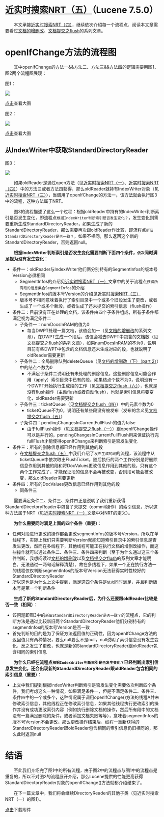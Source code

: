 # [近实时搜索NRT（五）](https://www.amazingkoala.com.cn/Lucene/Index/)（Lucene 7.5.0）

&emsp;&emsp;本文承接[近实时搜索NRT（四）](https://www.amazingkoala.com.cn/Lucene/Index/2019/0925/96.html)，继续依次介绍每一个流程点，阅读本文章需要看过[文档的增删改](https://www.amazingkoala.com.cn/Lucene/Index/2019/0626/68.html)、[文档提交之flush](https://www.amazingkoala.com.cn/Lucene/Index/2019/0716/74.html)的系列文章。

# openIfChange方法的流程图

&emsp;&emsp;其中openIfChange的方法一&&方法二、方法三&&方法四的逻辑需要用图1、图2两个流程图展现：

图1：

<img src="近实时搜索NRT（五）-image/1.png">

[点击]()查看大图

图2：

<img src="近实时搜索NRT（五）-image/2.png">

[点击]()查看大图

## 从IndexWriter中获取StandardDirectoryReader

图3：

<img src="近实时搜索NRT（五）-image/3.png">

&emsp;&emsp;如果oldReader是通过open方法（见[近实时搜索NRT（一）](https://www.amazingkoala.com.cn/Lucene/Index/2019/0916/93.html)、[近实时搜索NRT（四）](https://www.amazingkoala.com.cn/Lucene/Index/2019/0925/96.html)）中的方法三或者方法四获得，那么oldReader就持有IndexWriter对象（见[近实时搜索NRT（三）](https://www.amazingkoala.com.cn/Lucene/Index/2019/0920/95.html)），当调用了openIfChange的方法一，该方法就会执行图3中的流程，这种方法属于NRT。

&emsp;&emsp;图3的流程描述了这么一个过程：根据oldReader中持有的IndexWriter判断索引是否发生变化，即流程点`根据IndexWriter判断索引是否发生变化？`，发生变化则需要重新生成StandardDirectoryReader，如果生成了新的StandardDirectoryReader，那么需要再次跟oldReader作比较，即流程点`新旧StandardDirectoryReader是否一致？`，如果不相同，那么返回这个新的StandardDirectoryReader，否则返回null。

&emsp;&emsp;**根据IndexWriter判断索引是否发生变化需要判断下面四个条件，`依次`同时满足视为没有发生变化**：

- 条件一：oldReader与IndexWriter他们俩分别持有的SegmentInfos的版本号Version必须相同
  - SegmentInfos的介绍见[近实时搜索NRT（一）](https://www.amazingkoala.com.cn/Lucene/Index/2019/0916/93.html)文章中的关于流程点`获得所有段的信息集合SegmentInfos`的介绍
  - SegmentInfos的版本号Version的介绍见[近实时搜索NRT（三）](https://www.amazingkoala.com.cn/Lucene/Index/2019/0920/95.html)
  - 版本号不相同意味着执行了索引目录中一个或多个旧段发生了更改，或者生成了一个或多个新段，或者生成了还未提交的索引信息（flush操作）
- 条件二：目前没有正在处理的文档，该条件由四个子条件组成，所有子条件都满足视为满足条件二
  - 子条件一：numDocsInRAM的值为0
    - 每当DWPT处理一篇文档，该值会加一（见[文档的增删改](https://www.amazingkoala.com.cn/Lucene/Index/2019/0626/68.html)的系列文章），在DWPT生成一个段后，该值会减去DWPT中包含的文档数（见[文档提交之flush](https://www.amazingkoala.com.cn/Lucene/Index/2019/0716/74.html)的系列文章），如果numDocsInRAM的不为0，说明目前有些DWPT中包含的文档信息还未生成对应的段，也就说明了oldReader需要更新
  - 子条件二：全局删除队列deleteQueue（见[文档的增删改（下）（part 2）](https://www.amazingkoala.com.cn/Lucene/Index/2019/0704/71.html)）中的结点个数为0
    - 不满足子条件二说明还有未处理的删除信息，这些删除信息可能会作用（apply）索引目录中已有的段，如果结点个数不为0，说明没有一个DWPT开始执行生成段的工作（见[文档提交之flush（六）](https://www.amazingkoala.com.cn/Lucene/Index/2019/0805/79.html)），也就是没有flush操作（主动flush或者自动flush），也就是索引信息将要变化，oldReader需要更新
  - 子条件三：ticketQueue（见[文档提交之flush（四）](https://www.amazingkoala.com.cn/Lucene/Index/2019/0730/77.html)）中的元素个数为0
    - ticketQueue不为0，说明还有某些段没有被发布（发布的含义见[文档提交之flush（五）](https://www.amazingkoala.com.cn/Lucene/Index/2019/0801/78.html)）
  - 子条件四：pendingChangesInCurrentFullFlush的值为false
    - 由于fullFlush操作（见[文档提交之flush（一）](https://www.amazingkoala.com.cn/Lucene/Index/2019/0716/74.html)）跟openIfChange操作可以是并行的，pendingChangesInCurrentFullFlush用来保证执行完fullFlush才能使得openIfChange来判断索引是否发生变化
- 条件三：所有的删除信息都已经作用到其他的段
  - 在[文档提交之flush（五）](https://www.amazingkoala.com.cn/Lucene/Index/2019/0801/78.html)中我们介绍了`发布生成的段`的流程，该流程中从ticketQueue中依次取出FlushTicket，随后执行的两个工作分别是将删除信息作用到其他的段和将DocValues更改信息作用到其他的段，只有这个两个工作完成了，才能保证段的信息不会再被改变，否则段可能会被改变，那么oldReader需要更新
- 条件四：所有的DocValues更改信息已经作用到其他的段
  - 同条件三

&emsp;&emsp;需要满足条件二、条件三、条件四正是说明了我们重新获得StandardDirectoryReader中包含了未提交（commit操作）的索引信息，所以这种方法属于NRT（见[近实时搜索NRT（一）](https://www.amazingkoala.com.cn/Lucene/Index/2019/0916/93.html)文章中对NRT的定义）。

&emsp;&emsp;**为什么需要同时满足上面的四个条件（重要）：**

- 任何对段进行更改的操作都会更改segmentInfos的版本号Version，所以在单线程下，实际上我们只需要判断Version就能知道索引目录中的索引信息是否发生更改，然而在多线程下，其他线程可能正在执行文档的增删改操作，而这些操作就可以通过条件二、条件三、条件四来判断（至于为什么通过这三个条件判断，我想阅读过[文档的增删改](https://www.amazingkoala.com.cn/Lucene/Index/2019/0626/68.html)以及[文档提交之flush](https://www.amazingkoala.com.cn/Lucene/Index/2019/0716/74.html)的系列文章才能明白，无法通过一两句话解释清楚），故在多线程下，如果一个正在执行方法一的线程仅仅判断segmentInfos的版本号Version无法获得实时性较好的StandardDirectoryReader
- 所以这也是为什么上文中提到，满足这四个条件是`依次`同时满足，并且判断版本号是第一个判断条件


&emsp;&emsp;**生成了新的StandardDirectoryReader后，为什么还要跟oldReader比较是否一致（相同）**：

- 该问题即图3中的`新旧StandardDirectoryReader是否一致？`的流程点，它的判断方法是通过比较新旧两个StandardDirectoryReader他们分别持有的segmentInfos的版本号Version是否一致
- 首先判断的目的是为了保证方法返回值的正确性，因为openIfChange方法的返回值只有两种情况，要么null要么不是null，null说明了索引信息没有发生变化，反之发生了更改，也就是新的StandardDirectoryReader跟oldReader包含相同的索引信息

&emsp;&emsp;**为什么已经在流程点`根据IndexWriter判断索引是否发生变化？`已经判断出索引信息发生变化，还会出现新的StandardDirectoryReader跟oldReader包含相同的索引信息（重要）**：

- 上文中我们提到根据IndexWriter判断索引是否发生变化需要依次判断四个条件，我们考虑这么一种情况，如果满足条件一，但是不满足条件二、条件三、条件四中的一个或多个，这种情况属于调用openIfChange()方法的线程A并未修改索引信息，其他线程正在修改索引信息，如果其他线程执行更改索引的操作并没有成功更改索引内容（例如执行删除文档的操作，然后所有段中的文档没有一篇满足删除的条件，或者添加文档失败等等），意味着segmentInfos的版本号Version不会更改，那么更改操作结束后，线程一重新获得的StandardDirectoryReader跟oldReader包含相同的索引信息仍旧相同的，那么此时返回null

# 结语

&emsp;&emsp;至此我们介绍完了图1中的所有流程，由于图2中的流程点与图1中的流程点是重复的，所以不对图2的流程展开介绍，那么Lucene提供的性能更高获得StandardDirectoryReader对象的openIfChange()方法就都介绍结束了。

&emsp;&emsp;在下一篇文章中，我们将会继续DirectoryReader的其他子类（见近实时搜索NRT（一）的图1）。

[点击](http://www.amazingkoala.com.cn/attachment/Lucene/Index/近实时搜索NRT/近实时搜索NRT（五）/近实时搜索NRT（五）.zip)下载附件